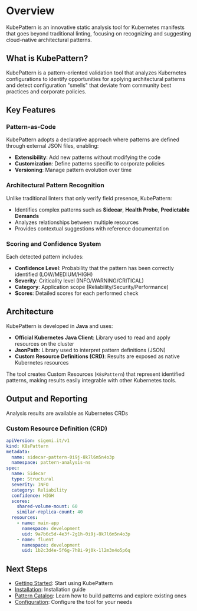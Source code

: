 # Overview

KubePattern is an innovative static analysis tool for Kubernetes manifests that goes beyond traditional linting, focusing on recognizing and suggesting cloud-native architectural patterns.

## What is KubePattern?

KubePattern is a pattern-oriented validation tool that analyzes Kubernetes configurations to identify opportunities for applying architectural patterns and detect configuration "smells" that deviate from community best practices and corporate policies.

## Key Features

### Pattern-as-Code

KubePattern adopts a declarative approach where patterns are defined through external JSON files, enabling:
- **Extensibility**: Add new patterns without modifying the code
- **Customization**: Define patterns specific to corporate policies
- **Versioning**: Manage pattern evolution over time

### Architectural Pattern Recognition

Unlike traditional linters that only verify field presence, KubePattern:
- Identifies complex patterns such as **Sidecar**, **Health Probe**, **Predictable Demands**
- Analyzes relationships between multiple resources
- Provides contextual suggestions with reference documentation

### Scoring and Confidence System

Each detected pattern includes:
- **Confidence Level**: Probability that the pattern has been correctly identified (LOW/MEDIUM/HIGH)
- **Severity**: Criticality level (INFO/WARNING/CRITICAL)
- **Category**: Application scope (Reliability/Security/Performance)
- **Scores**: Detailed scores for each performed check

## Architecture

KubePattern is developed in **Java** and uses:
- **Official Kubernetes Java Client**: Library used to read and apply resources on the cluster
- **JsonPath**: Library used to interpret pattern definitions (JSON)
- **Custom Resource Definitions (CRD)**: Results are exposed as native Kubernetes resources

The tool creates Custom Resources (`K8sPattern`) that represent identified patterns, making results easily integrable with other Kubernetes tools.

## Output and Reporting

Analysis results are available as Kubernetes CRDs

### Custom Resource Definition (CRD)
```yaml
apiVersion: sigemi.it/v1
kind: K8sPattern
metadata:
  name: sidecar-pattern-0i9j-8k7l6m5n4o3p
  namespace: pattern-analysis-ns
spec:
  name: Sidecar
  type: Structural
  severity: INFO
  category: Reliability
  confidence: HIGH
  scores:
    shared-volume-mount: 60
    similar-replica-count: 40
  resources:
    - name: main-app
      namespace: development
      uid: 9a7b6c5d-4e3f-2g1h-0i9j-8k7l6m5n4o3p
    - name: fluent
      namespace: development
      uid: 1b2c3d4e-5f6g-7h8i-9j0k-1l2m3n4o5p6q
```

## Next Steps

- [Getting Started](./getting-started): Start using KubePattern
- [Installation](./installation): Installation guide
- [Pattern Catalog](./patterns): Learn how to build patterns and explore existing ones
- [Configuration](./configuration): Configure the tool for your needs